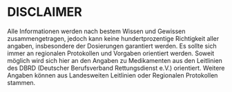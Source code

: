 # DISCLAIMER
Alle Informationen werden nach bestem Wissen und Gewissen zusammengetragen, jedoch kann keine hundertprozentige Richtigkeit aller angaben, insbesondere der Dosierungen garantiert werden. Es sollte sich immer an regionalen Protokollen und Vorgaben orientiert werden. Soweit möglich wird sich hier an den Angaben zu Medikamenten aus den Leitlinien des DBRD (Deutscher Berufsverband Rettungsdienst e.V.) orientiert. Weitere Angaben können aus Landesweiten Leitlinien oder Regionalen Protokollen stammen.
